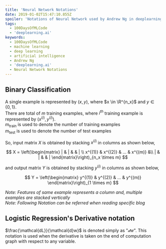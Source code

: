 ```yaml
---
title: 'Neural Network Notations'
date: 2019-01-02T15:47:10.855Z
spoiler: 'Notations of Neural Network used by Andrew Ng in deeplearning.ai course.'
tags:
  - 100DaysOfMLCode
  - 'deeplearning.ai'
keywords:
  - 100DaysOfMLCode
  - machine learning
  - deep learning
  - artificial intelligence
  - Andrew Ng
  - 'deeplearning.ai'
  - Neural Network Notations
---
```


## Binary Classification

A single example is represented by $(x, y)$, where $x \in \R^{n_x}$ and $y \in \{0,1\}$.  
There are total of $m$ training examples, where $i^{th}$ training example is represented by $(x^{(i)}, y^{(i)})$.  
$m_{\text{train}}$ is used to denote the number of training examples  
$m_{\text{test}}$ is used to denote the number of test examples

So, input matrix $X$ is obtained by stacking $x^{(i)}$ in columns as shown below,

$$
X = \left(\begin{matrix}
  | & | &  & | \\
  x^{(1)} & x^{(2)} & ... & x^{(m)} &\\
  | & | &  & |
\end{matrix}\right)_{n_x \times m}
$$

and output matrix $Y$ is obtained by stacking $y^{(i)}$ in columns as shown below,

$$
Y = \left(\begin{matrix}
  y^{(1)} & y^{(2)} & ... & y^{(m)}
\end{matrix}\right)_{1 \times m}
$$

_Note: Features of same example represents a column and, multiple examples are stacked vertically_  
_Note: Following Notation can be referred when reading specific blog_

## Logistic Regression's Derivative notation

$\frac{\mathcal{dL}}{\mathcal{d}w}$ is denoted simply as "$\mathcal{d}w$". This notation is used when the derivative is taken on the end of computation graph with respect to any variable.